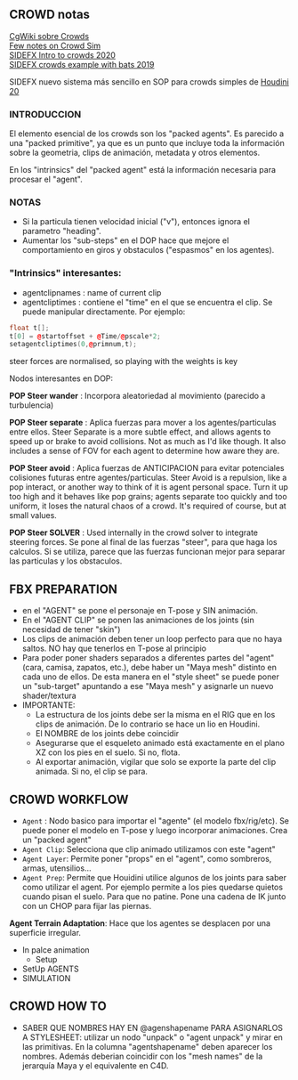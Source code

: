 ## CROWD notas ##   

[CgWiki sobre Crowds](http://tokeru.com/cgwiki/HoudiniCrowd.html)   
[Few notes on Crowd Sim](https://tosinakinwoye.com/2018/10/25/a-few-notes-on-houdini-crowd-simulations/)   
[SIDEFX Intro to crowds 2020](https://www.sidefx.com/tutorials/intro-to-crowds/)   
[SIDEFX crowds example with bats 2019](https://www.sidefx.com/tutorials/crowd-workshop/)   

SIDEFX nuevo sistema más sencillo en SOP para crowds simples de [Houdini 20](https://www.youtube.com/watch?v=z8Z5PsnWFto)

### INTRODUCCION ###
El elemento esencial de los crowds son los "packed agents". Es parecido a una "packed primitive", ya que es un punto que incluye toda la información sobre la geometria, clips de animación, metadata y otros elementos.   

En los "intrinsics" del "packed agent" está la información necesaria para procesar el "agent".


### NOTAS ###   
- Si la particula tienen velocidad inicial ("v"), entonces ignora el parametro "heading".   
- Aumentar los "sub-steps" en el DOP hace que mejore el comportamiento en giros y obstaculos ("espasmos" en los agentes).   


### "Intrinsics" interesantes:
- agentclipnames : name of current clip
- agentcliptimes : contiene el "time" en el que se encuentra el clip. Se puede manipular directamente. Por ejemplo:
```C++
float t[];
t[0] = @startoffset + @Time/@pscale*2;
setagentcliptimes(0,@primnum,t);
```

steer forces are normalised, so playing with the weights is key

Nodos interesantes en DOP:

**POP Steer wander** : Incorpora aleatoriedad al movimiento (parecido a turbulencia)   

**POP Steer separate** : Aplica fuerzas para mover a los agentes/particulas entre ellos. Steer Separate is a more subtle effect, and allows agents to speed up or brake to avoid collisions. Not as much as I'd like though. It also includes a sense of FOV for each agent to determine how aware they are.   

**POP Steer avoid** : Aplica fuerzas de ANTICIPACION para evitar potenciales colisiones futuras entre agentes/particulas. Steer Avoid is a repulsion, like a pop interact, or another way to think of it is agent personal space. Turn it up too high and it behaves like pop grains; agents separate too quickly and too uniform, it loses the natural chaos of a crowd. It's required of course, but at small values.   

**POP Steer SOLVER** : Used internally in the crowd solver to integrate steering forces. Se pone al final de las fuerzas "steer", para que haga los calculos. Si se utiliza, parece que las fuerzas funcionan mejor para separar las particulas y los obstaculos.   



## FBX PREPARATION

- en el "AGENT" se pone el personaje en T-pose y SIN animación.   
- En el "AGENT  CLIP" se ponen las animaciones de los joints (sin necesidad de tener "skin")   
- Los clips de animación deben tener un loop perfecto para que no haya saltos. NO hay que tenerlos en T-pose al principio   
- Para poder poner shaders separados a diferentes partes del "agent" (cara, camisa, zapatos, etc.), debe haber un "Maya mesh" distinto en cada uno de ellos. De esta manera en el "style sheet" se puede poner un "sub-target" apuntando a ese "Maya mesh" y asignarle un nuevo shader/textura
- IMPORTANTE: 
  - La estructura de los joints debe ser la misma en el RIG que en los clips de animación. De lo contrario se hace un lio en Houdini.   
  - El NOMBRE de los joints debe coincidir
  - Asegurarse que el esqueleto animado está exactamente en el plano XZ con los pies en el suelo. Si no, flota.
  - Al exportar animación, vigilar que solo se exporte la parte del clip animada. Si no, el clip se para.

## CROWD WORKFLOW   

- `Agent` : Nodo basico para importar el "agente" (el modelo fbx/rig/etc). Se puede poner el modelo en T-pose y luego incorporar animaciones. Crea un "packed agent"
- `Agent Clip`: Selecciona que clip animado utilizamos con este "agent"
- `Agent Layer`: Permite poner "props" en el "agent", como sombreros, armas, utensilios... 
- `Agent Prep`: Permite que Houidini utilice algunos de los joints para saber como utilizar el agent. Por ejemplo permite a los pies quedarse quietos cuando pisan el suelo. Para que no patine. Pone una cadena de IK junto con un CHOP para fijar las piernas.

**Agent Terrain Adaptation**: Hace que los agentes se desplacen por una superficie irregular.

- In palce animation
  - Setup
- SetUp AGENTS
- SIMULATION


## CROWD HOW TO   

- SABER QUE NOMBRES HAY EN @agenshapename PARA ASIGNARLOS A STYLESHEET: utilizar un nodo "unpack" o "agent unpack" y mirar en las primitivas. En la columna "agentshapename" deben aparecer los nombres. Además deberian coincidir con los "mesh names" de la jerarquía Maya y el equivalente en C4D. 


